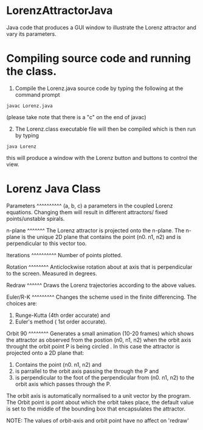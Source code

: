 # LorenzAttractorJava
Java code that produces a GUI window to illustrate the Lorenz attractor and vary its parameters.

# Compiling source code and running the class.


1. Compile the Lorenz.java source code by typing the following at the command prompt 

  ~~~ 
  javac Lorenz.java 
  ~~~

(please take note that there is a "c" on the end of javac)

2. The Lorenz.class executable file will then be compiled which is then run by typing 

  ~~~
java Lorenz
  ~~~

this will produce a window with the Lorenz button and buttons to control the view.


# Lorenz Java Class

Parameters
^^^^^^^^^^
(a, b, c) a parameters in the coupled Lorenz equations.
Changing them will result in different attractors/
fixed points/unstable spirals.


n-plane
^^^^^^^
The Lorenz attractor is projected onto the n-plane.
The n-plane is the unique 2D plane that contains the point
(n0. n1, n2) and is perpendicular to this vector too.

Iterations
^^^^^^^^^^
Number of points plotted.

Rotation
^^^^^^^^
Anticlockwise rotation about at axis that is perpendicular
to the screen. Measured in degrees.

Redraw
^^^^^^
Draws the Lorenz trajectories according to the above values.

Euler/R-K
^^^^^^^^^
Changes the scheme used in the finite differencing. The choices are:
1. Runge-Kutta (4th order accurate) and 
2. Euler's method ( 1st order accurate). 

Orbit 90
^^^^^^^^
Generates a small animation (10-20 frames) which shows the
attractor as observed from the postion (n0, n1, n2) when the 
orbit axis throught the orbit point P is being circled . 
In this case the attractor is projected onto a 2D plane that:
1. Contains the point (n0. n1, n2) and
2. is parrallel to the orbit axis passing the through the P and
3. is perpendicular to the foot of the perpendicular from (n0. n1, n2) to 
   the orbit axis which passes through the P.

The orbit axis is automatically
normalised to a unit vector by the program. 
The Orbit point is point about which the orbit takes place, the
default value is set to the middle of the bounding box that 
encapsulates the attractor.

NOTE: The values of orbit-axis and orbit point have no affect on 'redraw'
